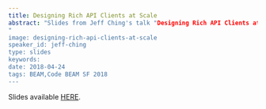 ```yaml
---
title: Designing Rich API Clients at Scale
abstract: "Slides from Jeff Ching's talk "Designing Rich API Clients at Scale" - Code BEAM SF 2018
"
image: designing-rich-api-clients-at-scale
speaker_id: jeff-ching
type: slides
keywords: 
date: 2018-04-24
tags: BEAM,Code BEAM SF 2018
---
```

Slides available <a href="/uploads/media/default/0001/01/963fe7faf36ffffbf64f7c1b4389ce7b7e4937e1.pdf" target="_blank">HERE</a>.
